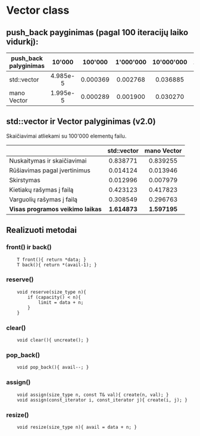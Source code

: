 # Vector class

## push_back payginimas (pagal 100 iteracijų laiko vidurkį):

| push_back palyginimas       | 10'000   | 100'000  | 1'000'000 | 10'000'000 | 100'000'000 |
| --------------------------- | :---:    | :---:    | :---:     | :---:      | :---:       |
| std::vector                 | 4.985e-5 | 0.000369 | 0.002768  | 0.036885   | 0.299628    |
| mano Vector                 | 1.995e-5 | 0.000289 | 0.001900  | 0.030270   | 0.215559    |

## std::vector ir Vector palyginimas (v2.0)
Skaičiavimai atliekami su 100'000 elementų failu.

|                                    | std::vector  | mano Vector  |
| ---------------------------------- | :---:        | :---:        |
| Nuskaitymas ir skaičiavimai        | 0.838771     | 0.839255     |
| Rūšiavimas pagal įvertinimus       | 0.014124     | 0.013946     |
| Skirstymas                         | 0.012996     | 0.007979     |
| Kietiakų rašymas į failą           | 0.423123     | 0.417823     |
| Varguolių rašymas į failą          | 0.308549     | 0.296763     |
| **Visas programos veikimo laikas** | **1.614873** | **1.597195** |
## Realizuoti metodai
### front() ir back()

        T front(){ return *data; }
        T back(){ return *(avail-1); }
### reserve()
        void reserve(size_type n){
            if (capacity() < n){
                limit = data + n;
            }
        }

### clear()
        void clear(){ uncreate(); }

### pop_back()
        void pop_back(){ avail--; }

### assign()
        void assign(size_type n, const T& val){ create(n, val); }
        void assign(const_iterator i, const_iterator j){ create(i, j); }

### resize()
        void resize(size_type n){ avail = data + n; }